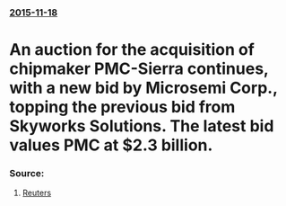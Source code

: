 ### [2015-11-18](/news/2015/11/18/index.md)

# An auction for the acquisition of chipmaker PMC-Sierra continues, with a new bid by Microsemi Corp., topping the previous bid from Skyworks Solutions. The latest bid values PMC at $2.3 billion. 




### Source:

1. [Reuters](http://www.reuters.com/article/2015/11/18/us-pmc-sierra-us-m-a-microsemi-idUSKCN0T71NT20151118#BFqJWdeDFAqHjG1W.97)
